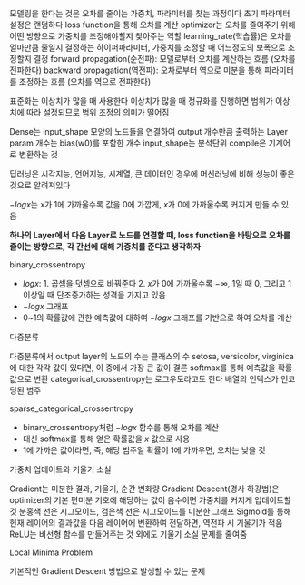 모델링을 한다는 것은 오차를 줄이는 가중치, 파라미터를 찾는 과정이다
초기 파라미터 설정은 랜덤하다
loss function을 통해 오차를 계산
optimizer는 오차를 줄여주기 위해 어떤 방향으로 가중치를 조정해야할지 찾아주는 역할
learning_rate(학습률)은 오차를 얼마만큼 줄일지 결정하는 하이퍼파라미터, 가중치를 조정할 때 어느정도의 보폭으로 조정할지 결정
forward propagation(순전파): 모델로부터 오차를 계산하는 흐름 (오차를 전파한다)
backward propagation(역전파): 오차로부터 역으로 미분을 통해 파라미터를 조정하는 흐름 (오차를 역으로 전파한다)

표준화는 이상치가 많을 때 사용한다
이상치가 많을 때 정규화를 진행하면 범위가 이상치에 따라 설정되므로 범위 조정의 의미가 떨어짐

Dense는 input_shape 모양의 노드들을 연결하여 output 개수만큼 출력하는 Layer
param 개수는 bias(w0)를 포함한 개수
input_shape는 분석단위
compile은 기계어로 변환하는 것

딥러닝은 시각지능, 언어지능, 시계열, 큰 데이터인 경우에 머신러닝에 비해 성능이 좋은 것으로 알려져있다

$-log{x}$는 $x$가 1에 가까울수록 값을 0에 가깝게, $x$가 0에 가까울수록 커지게 만들 수 있음

**하나의 Layer에서 다음 Layer로 노드를 연결할 때, loss function을 바탕으로 오차를 줄이는 방향으로, 각 간선에 대해 가중치를 준다고 생각하자**

binary_crossentropy

- $log{x}$: 1. 곱셈을 덧셈으로 바꿔준다 2. $x$가 0에 가까울수록 $-\infty$, 1일 때 0, 그리고 1 이상일 때 단조증가하는 성격을 가지고 있음
- $-log{x}$ 그래프
- 0~1의 확률값에 관한 예측값에 대하여 $-log{x}$ 그래프를 기반으로 하여 오차를 계산

다중분류

다중분류에서 output layer의 노드의 수는 클래스의 수
setosa, versicolor, virginica에 대한 각각 값이 있다면, 이 중에서 가장 큰 값이 결론
softmax를 통해 예측값을 확률값으로 변환
categorical_crossentropy는 로그우도라고도 한다
배열의 인덱스가 인코딩된 범주

sparse_categorical_crossentropy

- binary_crossentropy처럼 $-log{x}$ 함수를 통해 오차를 계산
- 대신 softmax를 통해 얻은 확률값을 $x$ 값으로 사용
- 1에 가까운 값이라면, 즉, 해당 범주일 확률이 1에 가까우면, 오차는 낮을 것

가중치 업데이트와 기울기 소실

Gradient는 미분한 결과, 기울기, 순간 변화량
Gradient Descent(경사 하강법)은 optimizer의 기본
편미분 기호에 해당하는 값이 음수이면 가중치를 커지게 업데이트할 것
분홍색 선은 시그모이드, 검은색 선은 시그모이드를 미분한 그래프
Sigmoid를 통해 현재 레이어의 결과값을 다음 레이어에 변환하여 전달하면, 역전파 시 기울기가 적음
ReLU는 비선형 함수를 만들어주는 것 외에도 기울기 소실 문제를 줄여줌

Local Minima Problem

기본적인 Gradient Descent 방법으로 발생할 수 있는 문제
